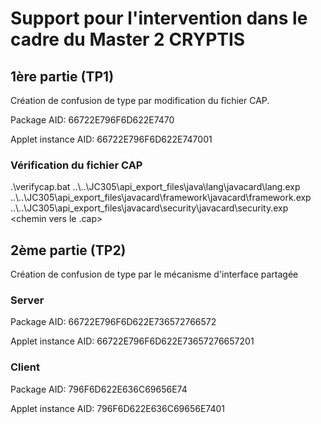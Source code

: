 # Support pour l'intervention dans le cadre du Master 2 CRYPTIS

## 1ère partie (TP1)
Création de confusion de type par modification du fichier CAP.

Package AID: 66722E796F6D622E7470

Applet instance AID: 66722E796F6D622E747001

### Vérification du fichier CAP
.\verifycap.bat ..\\..\JC305\api_export_files\java\lang\javacard\lang.exp ..\\..\JC305\api_export_files\javacard\framework\javacard\framework.exp ..\\..\JC305\api_export_files\javacard\security\javacard\security.exp <chemin vers le .cap>

## 2ème partie (TP2)
Création de confusion de type par le mécanisme d'interface partagée
### Server
Package AID: 66722E796F6D622E736572766572

Applet instance AID: 66722E796F6D622E73657276657201

### Client
Package AID: 796F6D622E636C69656E74

Applet instance AID: 796F6D622E636C69656E7401


